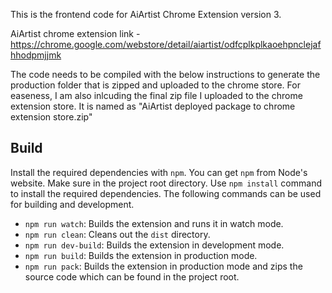 This is the frontend code for AiArtist Chrome Extension version 3.

AiArtist chrome extension link -
https://chrome.google.com/webstore/detail/aiartist/odfcplkplkaoehpnclejafhhodpmjjmk

The code needs to be compiled with the below instructions to generate the production folder that is zipped and uploaded to the chrome store.
For easeness, I am also inlcuding the final zip file I uploaded to the chrome extension store.
It is named as "AiArtist deployed package to chrome extension store.zip"

## Build

Install the required dependencies with `npm`. You can get `npm` from Node's website. Make sure in the project root directory. Use `npm install` command to install the required dependencies. The following commands can be used for building and development.

* `npm run watch`: Builds the extension and runs it in watch mode.
* `npm run clean`: Cleans out the `dist` directory.
* `npm run dev-build`: Builds the extension in development mode.
* `npm run build`: Builds the extension in production mode.
* `npm run pack`: Builds the extension in production mode and zips the source code which can be found in the project root.
